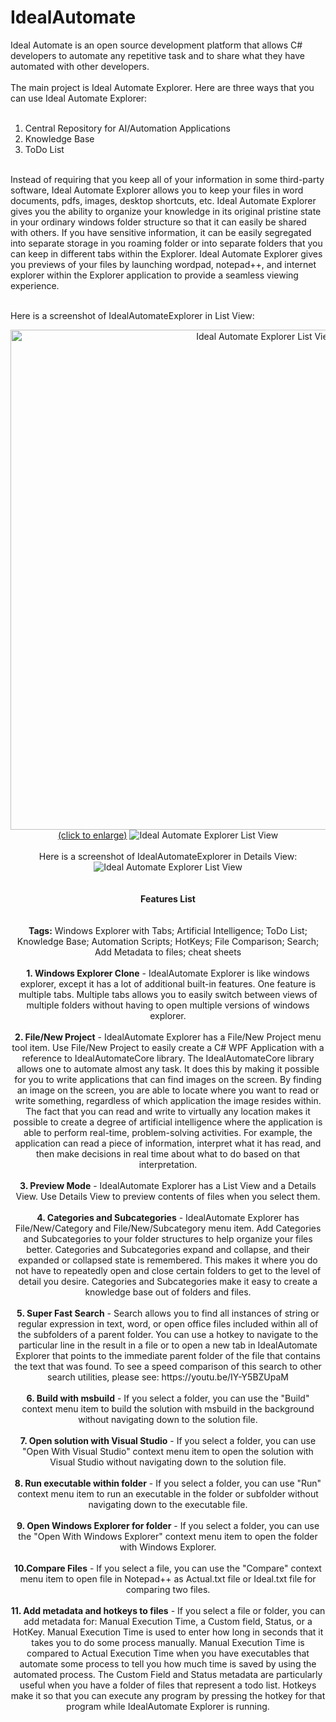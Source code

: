 # IdealAutomate
Ideal Automate is an open source development platform that allows C# developers to automate any repetitive task and to share what they have automated with other developers.<br/><br/>
The main project is Ideal Automate Explorer.  Here are three ways that you can use Ideal Automate Explorer:<br/><br/>
1. Central Repository for AI/Automation Applications<br/>
2. Knowledge Base<br/>
3. ToDo List<br/><br/>

Instead of requiring that you keep all of your information in some third-party software, Ideal Automate Explorer allows you to keep your files in word documents, pdfs, images, desktop shortcuts, etc. Ideal Automate Explorer gives you the ability to organize your knowledge in its original pristine state in your ordinary windows folder structure so that it can easily be shared with others. If you have sensitive information, it can be easily segregated into separate storage in you roaming folder or into separate folders that you can keep in different tabs within the Explorer. Ideal Automate Explorer gives you previews of your files by launching wordpad, notepad++, and internet explorer within the Explorer application to provide a seamless viewing experience.<br/><br/>

Here is a screenshot of IdealAutomateExplorer in List View:<br/>
<center>
 <a href="http://www.idealautomate.com/images/IdealAutomateExplorer.PNG" target="_blank"><img src="http://www.idealautomate.com/images/IdealAutomateExplorer.PNG" border="0" alt="Ideal Automate Explorer List View" width="800px"/><br />(click to enlarge)</a>
<img src="http://www.idealautomate.com/images/IdealAutomateExplorer.PNG" border="0" alt="Ideal Automate Explorer List View" />
 <br/><br/>
 Here is a screenshot of IdealAutomateExplorer in Details View:<br/>
<center>
<img src="http://www.idealautomate.com/images/IdealAutomateExplorerDetailsView.PNG" border="0" alt="Ideal Automate Explorer List View" />

</center><br/><br/>
<center>
<b>Features List</b>
 </center><br/><br/>
<b>Tags:</b> Windows Explorer with Tabs; Artificial Intelligence; ToDo List; Knowledge Base; Automation Scripts; HotKeys; File Comparison; Search; Add Metadata to files; cheat sheets<br/><br/>
<b>1. Windows Explorer Clone</b> - IdealAutomate Explorer is like windows explorer, except it has a lot of additional built-in features. One feature is multiple tabs. Multiple tabs allows you to easily switch between views of multiple folders without having to open multiple versions of windows explorer.<br/><br/>
<b>2. File/New Project</b> -  IdealAutomate Explorer has a File/New Project menu tool item. Use File/New Project to easily create a C# WPF Application with a reference to IdealAutomateCore library. The IdealAutomateCore library allows one to automate almost any task. It does this by making it possible for you to write applications that can find images on the screen. By finding an image on the screen, you are able to locate where you want to read or write something, regardless of which application the image resides within. The fact that you can read and write to virtually any location makes it possible to create a degree of artificial intelligence where the application is able to perform real-time, problem-solving activities. For example, the application can read a piece of information, interpret what it has read, and then make decisions in real time about what to do based on that interpretation.<br/><br/>
<b>3. Preview Mode</b> -  IdealAutomate Explorer has a List View and a Details View. Use Details View to preview contents of files when you select them.<br/><br/>
<b>4. Categories and Subcategories</b> -  IdealAutomate Explorer has File/New/Category and File/New/Subcategory menu item. Add Categories and Subcategories to your folder structures to help organize your files better. Categories and Subcategories expand and collapse, and their expanded or collapsed state is remembered. This makes it where you do not have to repeatedly open and close certain folders to get to the level of detail you desire. Categories and Subcategories make it easy to create a knowledge base out of folders and files.<br/><br/>
<b>5. Super Fast Search</b> -  Search allows you to find all instances of string or regular expression in text, word, or open office files included within all of the subfolders of a parent folder. You can use a hotkey to navigate to the particular line in the result in a file or to open a new tab in IdealAutomate Explorer that points to the immediate parent folder of the file that contains the text that was found. To see a speed comparison of this search to other search utilities, please see: https://youtu.be/IY-Y5BZUpaM<br/><br/>
<b>6. Build with msbuild</b> -  If you select a folder, you can use the "Build" context menu item to build the solution with msbuild in the background without navigating down to the solution file.<br/><br/>
<b>7. Open solution with Visual Studio</b> -  If you select a folder, you can use "Open With Visual Studio" context menu item to open the solution with Visual Studio without navigating down to the solution file. <br/><br/>
<b>8. Run executable within folder</b> -  If you select a folder, you can use "Run" context menu item to run an executable in the folder or subfolder without navigating down to the executable file. <br/><br/>
<b>9. Open Windows Explorer for folder</b> -  If you select a folder, you can use the "Open With Windows Explorer" context menu item to open the folder with Windows Explorer. <br/><br/>
<b>10.Compare Files</b> -  If you select a file, you can use the "Compare" context menu item to open file in Notepad++ as Actual.txt file or Ideal.txt file for comparing two files.<br/><br/>
<b>11. Add metadata and hotkeys to files</b> -  If you select a file or folder, you can add metadata for: Manual Execution Time, a Custom field, Status, or a HotKey. Manual Execution Time is used to enter how long in seconds that it takes you to do some process manually. Manual Execution Time is compared to Actual Execution Time when you have executables that automate some process to tell you how much time is saved by using the automated process. The Custom Field and Status metadata are particularly useful when you have a folder of files that represent a todo list. Hotkeys make it so that you can execute any program by pressing the hotkey for that program while IdealAutomate Explorer is running.<br/><br/>


